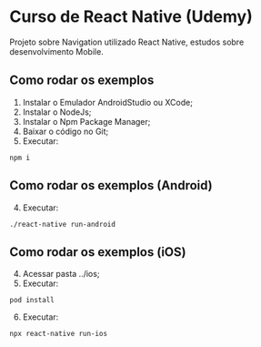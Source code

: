 # Curso de React Native (Udemy)

Projeto sobre Navigation utilizado React Native, estudos sobre desenvolvimento Mobile.

## Como rodar os exemplos

1. Instalar o Emulador AndroidStudio ou XCode;
2. Instalar o NodeJs;
3. Instalar o Npm Package Manager;
4. Baixar o código no Git;
5. Executar:
```
npm i
```

## Como rodar os exemplos (Android)
4. Executar:
```
./react-native run-android
```

## Como rodar os exemplos (iOS)
4. Acessar pasta ../ios;
5. Executar:
```
pod install
```
6. Executar:
```
npx react-native run-ios
```